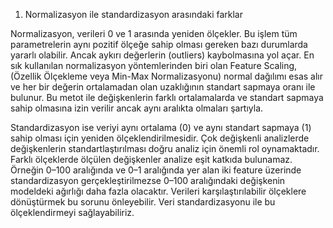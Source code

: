1.	Normalizasyon ile standardizasyon arasındaki farklar

Normalizasyon, verileri 0 ve 1 arasında yeniden ölçekler. Bu işlem tüm parametrelerin aynı pozitif ölçeğe sahip olması gereken bazı durumlarda yararlı olabilir. Ancak aykırı değerlerin (outliers) kaybolmasına yol açar. En sık kullanılan normalizasyon yöntemlerinden biri olan Feature Scaling, (Özellik Ölçekleme veya Min-Max Normalizasyonu) normal dağılımı esas alır ve her bir değerin ortalamadan olan uzaklığının standart sapmaya oranı ile bulunur. Bu metot ile değişkenlerin farklı ortalamalarda ve standart sapmaya sahip olmasına izin verilir ancak aynı aralıkta olmaları şartıyla.

Standardizasyon ise veriyi aynı ortalama (0) ve aynı standart sapmaya (1) sahip olması için yeniden ölçeklendirilmesidir. Çok değişkenli analizlerde değişkenlerin standartlaştırılması doğru analiz için önemli rol oynamaktadır. Farklı ölçeklerde ölçülen değişkenler analize eşit katkıda bulunamaz. Örneğin 0–100 aralığında ve 0–1 aralığında yer alan iki feature üzerinde standardizasyon gerçekleştirilmezse 0–100 aralığındaki değişkenin modeldeki ağırlığı daha fazla olacaktır. Verileri karşılaştırılabilir ölçeklere dönüştürmek bu sorunu önleyebilir. Veri standardizasyonu ile bu ölçeklendirmeyi sağlayabiliriz.
